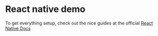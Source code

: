 # React native demo

To get everything setup, check out the nice guides at the official [React Native Docs](https://facebook.github.io/react-native/docs/getting-started.html)
